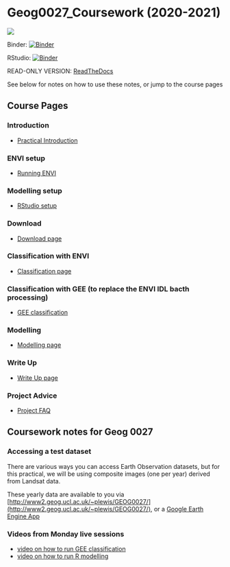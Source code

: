 # Geog0027_Coursework (2020-2021)

![](docs/images/class_movie4.gif)

Binder: [![Binder](https://mybinder.org/badge_logo.svg)](https://mybinder.org/v2/gh/profLewis/GEOG0027_Coursework.git/master)

RStudio: [![Binder](http://mybinder.org/badge_logo.svg)](http://mybinder.org/v2/gh/profLewis/GEOG0027_Coursework.git/master?urlpath=rstudio)

READ-ONLY VERSION:
[ReadTheDocs](https://geog0027-coursework-2020-2021.readthedocs.io/en/latest/)

See below for notes on how to use these notes, or jump to the course pages

## Course Pages

### Introduction
* [Practical Introduction](docs/1_PearlRiverIntro.ipynb)

### ENVI setup
* [Running ENVI](docs/2_RunningENVIOnYourOwnComputer.ipynb)

### Modelling setup
* [RStudio setup](docs/3_RunningROnYourOwnComputer.ipynb)

### Download
* [Download page](docs/4_DownloadLandsatFromGEE.ipynb)

### Classification with ENVI
* [Classification page](docs/5_PearlRiverClassification.ipynb) 

### Classification with GEE (to replace the ENVI IDL bacth processing)
* [GEE classification](docs/5a_PythonGEE-Classification.ipynb)

### Modelling
* [Modelling page](docs/6_UrbanModel.ipynb)

### Write Up
* [Write Up page](docs/7_WriteUp.ipynb)

### Project Advice
* [Project FAQ](docs/8_ProjectAdvice.ipynb)


## Coursework notes for Geog 0027

### Accessing a test dataset

There are various ways you can access Earth Observation datasets, but for this practical, we will be using composite images (one per year) derived from Landsat data.

These yearly data are available to you via [http://www2.geog.ucl.ac.uk/~plewis/GEOG0027/](http://www2.geog.ucl.ac.uk/~plewis/GEOG0027/), or
a [Google Earth Engine App](https://plewis.users.earthengine.app/view/shenzhen)

### Videos from Monday live sessions
* [video on how to run GEE classification](https://web.microsoftstream.com/video/432b3ee6-6282-4bb3-9794-b8bcd773819b)
* [video on how to run R modelling](https://web.microsoftstream.com/video/2c3da9a9-e702-48a2-84ee-7fe59d6b6fea)
